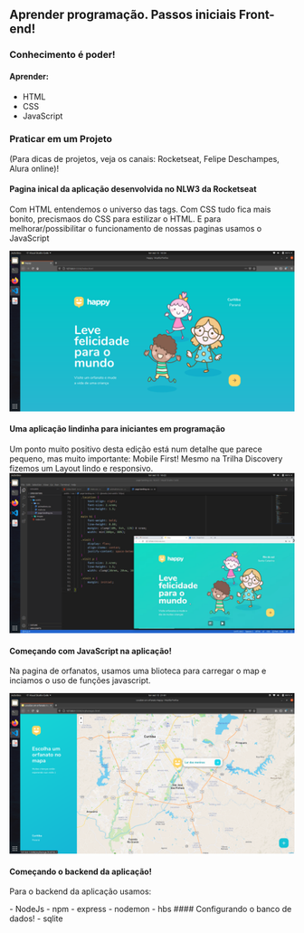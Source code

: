## Aprender programação. Passos iniciais Front-end!
### Conhecimento é poder! 
#### Aprender:
- HTML
- CSS
- JavaScript
### Praticar em um Projeto 
(Para dicas de projetos, veja os canais: Rocketseat, Felipe Deschampes, Alura online)!
#### Pagina inical da aplicação desenvolvida no NLW3 da Rocketseat
<p>Com HTML entendemos o universo das tags. Com CSS tudo fica mais bonito,
precismaos do CSS para estilizar o HTML. E para melhorar/possibilitar o
funcionamento de nossas paginas usamos o JavaScript</p>
<link href="https://rocketseat.com.br/">
<img src="./public/code/initial-page.png">



#### Uma aplicação lindinha para iniciantes em programação
<p>Um ponto muito positivo desta edição está num detalhe que parece pequeno,
mas muito importante: Mobile First! Mesmo na Trilha Discovery fizemos um Layout
lindo e responsivo. 
<img src="./public/code/login-page.png">

#### Começando com JavaScript na aplicação!
<p> Na pagina de orfanatos, usamos uma blioteca para carregar o map e inciamos o uso
de funções javascript.</p>
<img src="./public/code/orfanatos-map.png">


#### Começando o backend da aplicação!
<p>Para o backend da aplicação usamos:</p>
- NodeJs
- npm
- express
- nodemon
- hbs
#### Configurando o banco de dados! 
- sqlite

